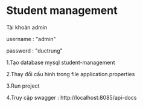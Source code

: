 # Student management


Tài khoản admin

username : "admin"

password : "ductrung"


1.Tạo database mysql student-management

2.Thay đổi cấu hình trong file application.properties

3.Run project

4.Truy cập swagger : http://localhost:8085/api-docs


